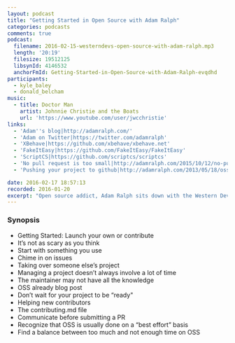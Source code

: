 ```yaml
---
layout: podcast
title: "Getting Started in Open Source with Adam Ralph"
categories: podcasts
comments: true
podcast:
  filename: 2016-02-15-westerndevs-open-source-with-adam-ralph.mp3
  length: '20:19'
  filesize: 19512125
  libsynId: 4146532
  anchorFmId: Getting-Started-in-Open-Source-with-Adam-Ralph-evqdhd
participants:
  - kyle_baley
  - donald_belcham
music:
  - title: Doctor Man
    artist: Johnnie Christie and the Boats
    url: 'https://www.youtube.com/user/jwcchristie'
links:
  - 'Adam''s blog|http://adamralph.com/'
  - 'Adam on Twitter|https://twitter.com/adamralph'
  - 'XBehave|https://github.com/xbehave/xbehave.net'
  - 'FakeItEasy|https://github.com/FakeItEasy/FakeItEasy'
  - 'ScriptCS|https://github.com/scriptcs/scriptcs'
  - 'No pull request is too small|http://adamralph.com/2015/10/12/no-pull-request-is-too-small/'
  - 'Pushing your project to github|http://adamralph.com/2013/05/18/oss-it-already/'

date: 2016-02-17 18:57:13
recorded: 2016-01-20
excerpt: "Open source addict, Adam Ralph sits down with the Western Devs to give us tips on getting started in the wacky world of open source"
---
```


### Synopsis

- Getting Started: Launch your own or contribute
- It’s not as scary as you think
- Start with something you use
- Chime in on issues
- Taking over someone else’s project
- Managing a project doesn’t always involve a lot of time
- The maintainer may not have all the knowledge
- OSS already blog post
- Don’t wait for your project to be “ready"
- Helping new contributors
- The contributing.md file
- Communicate before submitting a PR
- Recognize that OSS is usually done on a “best effort” basis
- Find a balance between too much and not enough time on OSS
